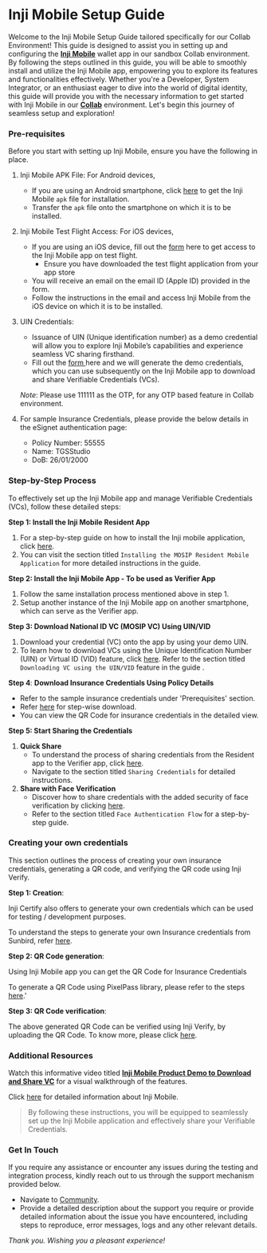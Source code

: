 # Inji Mobile Setup Guide

Welcome to the Inji Mobile Setup Guide tailored specifically for our Collab Environment! This guide is designed to assist you in setting up and configuring the [**Inji Mobile**](https://docs.mosip.io/inji) wallet app in our sandbox Collab environment. By following the steps outlined in this guide, you will be able to smoothly install and utilize the Inji Mobile app, empowering you to explore its features and functionalities effectively. Whether you're a Developer, System Integrator, or an enthusiast eager to dive into the world of digital identity, this guide will provide you with the necessary information to get started with Inji Mobile in our [**Collab**](https://collab.mosip.net/) environment. Let's begin this journey of seamless setup and exploration!

### Pre-requisites

Before you start with setting up Inji Mobile, ensure you have the following in place.

1. Inji Mobile APK File: For Android devices,
   * If you are using an Android smartphone, click [here](https://drive.google.com/drive/folders/1SRHhFxQBNfOc-cdPU8VlKecIdc-WkuGZ) to get the Inji Mobile `apk` file for installation.
   * Transfer the `apk` file onto the smartphone on which it is to be installed.
2. Inji Mobile Test Flight Access: For iOS devices,
   * If you are using an iOS device, fill out the [form](https://docs.google.com/forms/d/e/1FAIpQLSd\_P4OMwimjTxGlJ2bfLob2TIt9UaaZDQF3sBO74e9TBST-vQ/viewform) here to get access to the Inji Mobile app on test flight.
     * Ensure you have downloaded the test flight application from your app store
   * You will receive an email on the email ID (Apple ID) provided in the form.
   * Follow the instructions in the email and access Inji Mobile from the iOS device on which it is to be installed.
3.  UIN Credentials:

    * Issuance of UIN (Unique identification number) as a demo credential will allow you to explore Inji Mobile’s capabilities and experience seamless VC sharing firsthand.
    * Fill out the [form ](https://docs.google.com/forms/d/e/1FAIpQLSc2I0CQqlYRIrEmcJ3J3tKlYOVNcYNj88YZe4MMwU2RZTrjOA/viewform)here and we will generate the demo credentials, which you can use subsequently on the Inji Mobile app to download and share Verifiable Credentials (VCs).

    _Note_: Please use 111111 as the OTP, for any OTP based feature in Collab environment.
4. For sample Insurance Credentials, please provide the below details in the eSignet authentication page:
   * Policy Number: 55555
   * Name: TGSStudio
   * DoB: 26/01/2000

### Step-by-Step Process

To effectively set up the Inji Mobile app and manage Verifiable Credentials (VCs), follow these detailed steps:

**Step 1: Install the Inji Mobile Resident App**

1. For a step-by-step guide on how to install the Inji mobile application, click [here](../end-user-guide.md).
2. You can visit the section titled `Installing the MOSIP Resident Mobile Application` for more detailed instructions in the guide.

**Step 2: Install the Inji Mobile App - To be used as Verifier App**

1. Follow the same installation process mentioned above in step 1.
2. Setup another instance of the Inji Mobile app on another smartphone, which can serve as the Verifier app.

**Step 3: Download National ID VC (MOSIP VC) Using UIN/VID**

1. Download your credential (VC) onto the app by using your demo UIN.
2. To learn how to download VCs using the Unique Identification Number (UIN) or Virtual ID (VID) feature, click [here](../end-user-guide.md#id-1.-download-national-id-mosip-vc). Refer to the section titled `Downloading VC using the UIN/VID` feature in the guide .

**Step 4**: **Download Insurance Credentials Using Policy Details**

* Refer to the sample insurance credentials under 'Prerequisites' section.
* Refer [here](../end-user-guide.md#id-2.-download-insurance-vc) for step-wise download.
* You can view the QR Code for insurance credentials in the detailed view.

**Step 5: Start Sharing the Credentials**

1. **Quick Share**
   * To understand the process of sharing credentials from the Resident app to the Verifier app, click [here](../end-user-guide.md#sharing-credentials).
   * Navigate to the section titled `Sharing Credentials` for detailed instructions.
2. **Share with Face Verification**
   * Discover how to share credentials with the added security of face verification by clicking [here](../end-user-guide.md#share-share-with-selfie-from-home-page-quick-access-menu).
   * Refer to the section titled `Face Authentication Flow` for a step-by-step guide.

### Creating your own credentials

This section outlines the process of creating your own insurance credentials, generating a QR code, and verifying the QR code using Inji Verify.

**Step 1: Creation**:&#x20;

Inji Certify also offers to generate your own credentials which can be used for testing / development purposes.

To understand the steps to generate your own Insurance credentials from Sunbird, refer [here](https://docs.mosip.io/inji/inji-verify/build-and-deploy/creating-verifiable-credentials-and-generating-qr-codes#steps-to-generate-verifiable-credential).&#x20;

**Step 2: QR Code generation**:

Using Inji Mobile app you can get the QR Code for Insurance Credentials

To generate a QR Code using PixelPass library, please refer to the steps [here](https://docs.mosip.io/inji/inji-verify/build-and-deploy/creating-verifiable-credentials-and-generating-qr-codes#steps-to-generate-qr-code).'

**Step 3: QR Code verification**:

The above generated QR Code can be verified using Inji Verify, by uploading the QR Code. To know more, please click [here](https://docs.mosip.io/inji/inji-verify/build-and-deploy/creating-verifiable-credentials-and-generating-qr-codes#steps-to-verify-qr-code).&#x20;



### Additional Resources

Watch this informative video titled [**Inji Mobile Product Demo to Download and Share VC**](https://youtu.be/JWxJfHMVMFI?si=\_VtK4\_MaIcs0f\_Yh) for a visual walkthrough of the features.

Click [here](https://docs.mosip.io/inji) for detailed information about Inji Mobile.

> By following these instructions, you will be equipped to seamlessly set up the Inji Mobile application and effectively share your Verifiable Credentials.

### Get In Touch

If you require any assistance or encounter any issues during the testing and integration process, kindly reach out to us through the support mechanism provided below.

* Navigate to [Community](http://community.mosip.io/).
* Provide a detailed description about the support you require or provide detailed information about the issue you have encountered, including steps to reproduce, error messages, logs and any other relevant details.

_Thank you. Wishing you a pleasant experience!_
